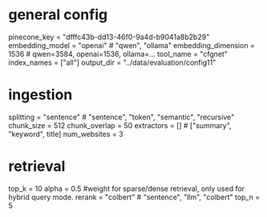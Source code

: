 # general config
pinecone_key = "dfffc43b-dd13-46f0-9a4d-b9041a8b2b29"
embedding_model = "openai" # "qwen", "ollama"
embedding_dimension = 1536 # qwen=3584, openai=1536, ollama=...
tool_name = "cfgnet"
index_names = ["all"]
output_dir = "../data/evaluation/config11"

# ingestion
splitting = "sentence" # "sentence", "token", "semantic", "recursive"
chunk_size = 512
chunk_overlap = 50
extractors = [] # ["summary", "keyword", title]
num_websites = 3

# retrieval
top_k = 10
alpha = 0.5  #weight for sparse/dense retrieval, only used for hybrid query mode.
rerank = "colbert" # "sentence", "llm", "colbert"
top_n = 5